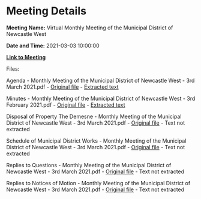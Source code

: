 # Meeting Details

**Meeting Name:** Virtual Monthly Meeting of the Municipal District of Newcastle West

**Date and Time:** 2021-03-03 10:00:00

**[Link to Meeting](https://www.limerick.ie/council/whats-on/monthly-meeting-municipal-district-newcastle-west-59)**

Files: 

Agenda - Monthly Meeting of the Municipal District of Newcastle West - 3rd March 2021.pdf - [Original file](https://www.limerick.ie/sites/default/files/media/documents/2021-03/00-2021-03-03-agenda.pdf) - [Extracted text](./Agenda%20-%C2%A0Monthly%20Meeting%20of%20the%20Municipal%20District%20of%20Newcastle%20West%20-%203rd%20March%202021.md)

Minutes - Monthly Meeting of the Municipal District of Newcastle West - 3rd February 2021.pdf - [Original file](https://www.limerick.ie/sites/default/files/media/documents/2021-03/01-2021-02-03-minutes-february.pdf) - [Extracted text](./Minutes%20-%C2%A0Monthly%20Meeting%20of%20the%20Municipal%20District%20of%20Newcastle%20West%20-%203rd%20February%202021.md)

Disposal of Property The Demesne - Monthly Meeting of the Municipal District of Newcastle West - 3rd March 2021.pdf - [Original file](https://www.limerick.ie/sites/default/files/media/documents/2021-03/02-2021-03-03-disposal-of-property-the-demesne.pdf) - Text not extracted

Schedule of Municipal District Works - Monthly Meeting of the Municipal District of Newcastle West - 3rd March 2021.pdf - [Original file](https://www.limerick.ie/sites/default/files/media/documents/2021-03/05-2021-03-03-schedule-of-municipal-district-works.pdf) - Text not extracted

Replies to Questions - Monthly Meeting of the Municipal District of Newcastle West - 3rd March 2021.pdf - [Original file](https://www.limerick.ie/sites/default/files/media/documents/2021-03/2021-03-03-replies-to-questions-.pdf) - Text not extracted

Replies to Notices of Motion - Monthly Meeting of the Municipal District of Newcastle West - 3rd March 2021.pdf - [Original file](https://www.limerick.ie/sites/default/files/media/documents/2021-03/2021-03-03-replies-to-nom.pdf) - Text not extracted

